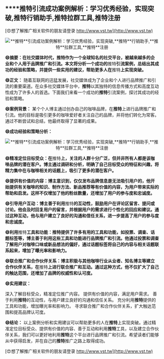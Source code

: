 ## ****推特**引流成功案例解析：学习优秀经验，实现突破,**推特**行销助手,**推特**拉群工具,**推特**注册**

[😍想了解推广相关软件的朋友请登录 http://www.vst.tw](http://www.vst.tw)

 <center><img src="https://vst.tw/MP4/tuiguang/png/5.png" alt="**推特**引流成功案例解析：学习优秀经验，实现突破,**推特**行销助手,**推特**拉群工具,**推特**注册"></center>

**😄摘要：在社交媒体时代，**推特**作为一个全球知名的社交平台，被越来越多的企业和个人用于品牌推广和引流。本文将分析一个成功的**推特**引流案例，总结出其成功的经验和策略，并提供一些实用的建议，帮助更多人在**推特**上实现突破。**

**😄正文：**
随着互联网的迅猛发展，社交媒体成为了企业和个人进行品牌推广和引流的重要渠道。在众多社交媒体平台中，**推特**以其独特的信息传播方式和高度互动性成为了许多人的首选。下面我们来看一个成功的**推特**引流案例，探讨其成功的经验和策略。

**😄案例背景：**
某个个人博主通过创办自己的咖啡品牌，在**推特**上进行品牌推广和引流。他的目标是吸引更多的咖啡爱好者关注自己的品牌，并将他们转化为常客。通过不断尝试和总结，他最终取得了显著的成果。

**😄成功经验和策略分析：**

 <center><img src="https://vst.tw/MP4/tuiguang/png/7.png" alt="**推特**引流成功案例解析：学习优秀经验，实现突破,**推特**行销助手,**推特**拉群工具,**推特**注册"></center>

**😄精准定位目标受众：在**推特**上，关注的人群十分广泛，但并非所有人都是该咖啡品牌的潜在客户。博主通过调研和分析，明确了自己目标受众的特征和兴趣，将精力集中在与咖啡相关的话题上，吸引了更多的潜在客户。**

**😄提供有价值的内容：博主意识到，仅仅发布品牌信息是无法吸引用户的，他开始提供有关咖啡的知识、制作方法、新品推荐等有价值的内容，为用户带来实际的帮助和启发。这样不仅增加了他的粉丝数量，还增加了用户的参与度和忠诚度。**

**😄引导用户互动：博主善于利用**推特**的互动性，鼓励用户在评论区留言、提问或讨论。他会及时回复用户的留言，并根据用户的需求进行个性化的回应和建议。通过这种互动，他与用户建立了良好的沟通和信任关系，进一步提高了用户的参与度和忠诚度。**

**😄利用**推特**工具和功能：**推特**提供了许多有用的工具和功能，如投票、调查、话题标签等，博主善于利用这些工具和功能进行品牌推广和引流。他通过投票和调查了解用户对咖啡口味或新品想法的偏好，通过话题标签将自己的内容与相关话题联系起来，增加了曝光率和影响力。**

**😄联合推广和合作伙伴关系：博主积极与其他咖啡行业从业者、知名博主等建立合作伙伴关系，在**推特**上进行联合推广和互动。通过这种方式，他不仅扩大了自己的触达范围，还增加了品牌的权威性和认可度。**

**😄实用建议：**

深入了解目标受众，精准定位推广内容。
提供有价值的内容，满足用户需求。
善于利用**推特**的互动性，与用户建立良好的沟通和信任关系。
充分利用**推特**提供的工具和功能，增加曝光率和影响力。
寻求联合推广和合作伙伴关系，扩大触达范围和提高品牌认可度。

**😄结论：**
以上案例分析和实用建议可以帮助更多的人在**推特**上实现突破。通过精准定位目标受众、提供有价值的内容、善于互动和利用**推特**工具，以及建立合作伙伴关系，我们可以更好地利用**推特**这个平台进行品牌推广和引流。希望读者们能够从中获得启发，并在自己的**推特**推广之路上取得成功。

[😍想了解推广相关软件的朋友请登录 http://www.vst.tw](http://www.vst.tw)



